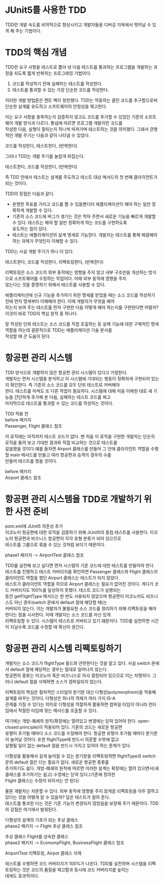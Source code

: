 # **JUnit5를 사용한 TDD**  
TDD란 개발 속도를 비약적으로 향상시키고 개발자들을 디버깅 지옥에서 벗어날 수 있게 해 주는 기법이다.  
  
# **TDD의 핵심 개념**  
TDD란 요구 사항을 테스트로 뽑아 낸 다음 테스트를 통과하는 프로그램을 개발하는 과정을 되도록 짧게 반복하는 프로그래밍 기법이다.  
1. 코드를 작성하기 전에 실패하는 테스트를 작성한다.  
2. 테스트를 통과할 수 있는 가장 단순한 코드를 작성한다.  
  
이러한 개발 방법론은 켄트 벡이 창한했다. TDD는 작동하는 클린 코드를 추구함으로써 단순한 설계를 유도하고 소프트웨어의 안정성을 제고한다.  
  
이는 요구 사항을 충족하는지 검증하지 않고도 코드를 추가할 수 있었던 기존의 소프트웨어 개발 방식과 다르다. 통념에 따르면 프로그램 개발이란 코드를  
작성한 다음, 실행이 잘되는지 하나씩 따져가며 테스트하는 것을 의미했다. 그래서 관행적인 개발 주기는 다음과 같이 나타낼 수 있었다.  
  
코드를 작성한다, 테스트한다, (반복한다)  
  
그러나 TDD는 개발 주기를 놀랍게 뒤집는다.  
  
테스트한다, 코드를 작성한다, (반복한다)  
  
즉 TDD 안에서 테스트는 설계를 주도하고 테스트 대상 메서드의 첫 번째 클라이언트가 되는 것이다.  
  
TDD의 장점은 다음과 같다.  
- 분명한 목표를 가지고 코드를 짤 수 있을뿐더러 애플리케이션이 해야 하는 일만 정확하게 개발할 수 있다.  
- 기존의 소스 코드에 버그가 생기는 것은 막아 주면서 새로운 기능을 빠르게 개발할 수 있다. 테스트는 해야 할 일만 정확하게 하는 코드를 구현하도록  
유도하는 힘이 있다.  
- 테스트는 애플리케이션의 설계 명세로 기능한다. 개발자는 테스트를 통해 해결해야 하는 과제가 무엇인지 이해할 수 있다.  
  
TDD는 사실 개발 주기가 하나 더 있다.  
  
테스트한다, 코드를 작성한다, 리팩토링한다, (반복한다)  
  
리팩토링은 소스 코드의 외부 동작에는 영향을 주지 않고 내부 구조만을 개선하는 방식으로 소프트웨어를 수정하는 작업이다. 이때 외부 동작에 영향을 주지  
않는다는 것을 증명하기 위해서 테스트를 사용할 수 있다.  
  
애플리케이션에 신규 기능을 추가하기 위한 명세를 받았을 때는 소스 코드를 작성하기 전에 먼저 명세부터 이해해야 한다. 이때 개발자가 무엇을 해야  
하는지 보여 주는 테스트를 먼저 구현한 다음 어떻게 해야 하는지를 구현한다면 어떨까? 이것이 바로 TDD의 핵심 원칙 중 하나다.  
  
잘 작성된 단위 테스트는 소스 코드를 직접 호출하는 등 실제 기능에 대한 구체적인 명세 역할을 하는데 결론적으로 TDD는 애플리케이션 기술 문서를  
작성할 때 큰 도움이 된다.  
  
# **항공편 관리 시스템**  
TDD 방식으로 개발하지 않은 항공편 관리 시스템이 있다고 가정한다.  
개발자는 먼저 시스템을 분석하고 이 시스템에 기대되는 행동이 정확하게 구현되어 있는지 확인한다. 즉 기존의 소스 코드를 모두 단위 테스트로 커버해야  
한다. 테스트를 마쳐도 또 다른 작업이 필요하다. 시스템에 대해 처음 이해한 대로 새 기능을 간단하게 추가해 본 다음, 실패하는 테스트 코드를 짜고  
마지막으로 테스트를 통과할 수 있는 코드를 작성하는 것이다.  
  
TDD 적용 전  
before 패키지  
Passenger, Flight 클래스 참조    
  
이 로직에는 아직까지 테스트 코드가 없다. 맨 처음 이 로직을 구현한 개발자는 단순히 로직을 돌려 보고 기대한 결과와 직접 비교하는 것으로 테스트를  
갈음했을 것이다.예를 들자면 Airport 클래스를 만들어 그 안에 클라이언트 역할을 수행할 main 메서드를 만들고 여러 항공편과 승객의 경우의 수를  
만들어 테스트를 했을 것이다.  
  
before 패키지  
Airport 클래스 참조  
  
# **항공편 관리 시스템을 TDD로 개발하기 위한 사전 준비**  
pom.xml에 JUnit5 의존성 추가  
이코노미 항공편에 대한 로직을 검증하기 위해 JUnit5의 중첩 테스트를 사용한다. 이코노미 항공편과 비즈니스 항공편이 각각 유형 분류가 되어 있으므로  
테스트를 그룹으로 묶을 수 있는 것처럼 보이기 때문이다.  
  
phase1 패키지 -> AirportTest 클래스 참조  
  
TDD를 실천해 보고 싶다면 먼저 시스템의 기존 코드에 대한 테스트를 만들어야 한다.  
테스트를 진행하고 테스트 커버리지를 확인하면 Passenger 클래스와 Flight 클래스의 클라이언트 역할을 했던 Airport 클래스는 테스트가 되지 않았다.  
테스트가 클라이언트 역할을 하므로 Airport 클래스는 필요가 없어진 것이다. 게다가 코드 커버리지도 100%를 달성하지 못했다. 테스트 코드가 실행되는  
동안 getFlightType 메서드는 한 번도 사용되지 않았으며 항공편이 이코노미도 비즈니스도 아닌 경우(switch 문에서 default 절에 해당할 때)는  
커버되지 않는다. 이는 개발자가 불필요한 소스 코드를 정리하기 위해 리팩토링을 해야 한다는 점을 시사한다. 이때 개발자는 소스 코드를 자신 있게  
리팩토링할 수 있다. 시스템이 테스트로 커버되고 있기 떄문이다. TDD를 실천하면 시간이 지날수록 코드를 수정할 때 확신이 생긴다.  
  
# **항공편 관리 시스템 리팩토링하기**  
개발자는 소스 코드가 flightType 필드와 관련한다는 것을 알고 있다. 사실 switch 문에서 default 절에 해당하는 경우는 절대로 일어나지 않는다.  
항공편의 종류는 이코노미 혹은 비즈니스로 의사 결정되어 있으므로 이는 자명하다. 그러나 default 절을 삭제하면 소스가 컴파일되지 않는다.  
  
리팩토링의 핵심은 절차적인 스타일의 분기문 대신 다형성(polymorphism)을 적용해 설계를 바꾸는 것이다. 다형성은 하나의 객체가 여러 가지 IS-A  
관계를 가질 수 있다는 의미로 다형성을 적절하게 활용하면 컴파일 타임이 아니라 런타임에서 적절한 타입에 맞는 메서드를 호출할 수 있다.  
  
여기에는 개방-폐쇄의 원칙(확장에는 열려있고 변경에는 닫혀 있어야 한다. open-closed principle)이 적용되어 있다. 기존의 코드는 새로운 항공편  
유형이 추가될 때마다 소스 코드를 수정해야 한다. 항공편 유형이 추가될 때마다 분기문이 늘어날 것이다. 또한 flightType에 반드시 의존할 수밖에 없고  
실행될 일이 없는 default 절을 반드시 가지고 있어야 하는 문제가 있다.  
  
다형성을 활용해서 길게 늘어질 수 있는 분기문을 리팩토링하면 flightType과 switch 문의 default 절은 더는 필요가 없다. 새로운 항공편 종류를  
추가하기도 쉽다. 개방-폐쇄의 원칙에 따르면 이러한 설계는 확장에는 열려 있으면서(새 클래스를 추가하기는 쉽고) 수정에는 닫혀 있다.(기존에 정의한  
Flight 클래스는 수정이 되어서는 안 된다)  
  
물론 개발자는 자문할 수 있다. 외부 동작에 영향을 주지 않게끔 리팩토링을 아주 잘하고 있다는 것을 어떻게 알 수 있을까? 답은 테스트가 알려 준다.  
테스트를 통과한 다는 것은 기존 기능이 변경되지 않았음을 보장해 주기 때문이다. TDD의 강점은 여기에서 발휘된다.  
  
다형성의 설계의 기초가 되는 추상 클래스  
phase2 패키지 -> Flight 추상 클래스 참조  
  
추상 클래스 Flight를 상속한 클래스  
phase2 패키지 -> EconomyFlight, BusinessFlight 클래스 참조  
  
AirportTest 리팩토링, Airpot 클래스 삭제  
  
테스트를 수행하면 코드 커버리지가 100%가 나온다. TDD를 실천하며 시스템을 리팩토링하는 것은 코드의 품질을 제고함과 동시에 코드 커버리지를 높이는  
데에도 효과적이다.

  

